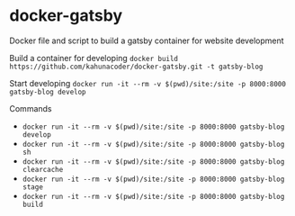 # docker-gatsby

Docker file and script to build a gatsby container for website development

Build a container for developing
```docker build https://github.com/kahunacoder/docker-gatsby.git -t gatsby-blog```

Start developing
```docker run -it --rm -v $(pwd)/site:/site -p 8000:8000 gatsby-blog develop```

Commands
* ```docker run -it --rm -v $(pwd)/site:/site -p 8000:8000 gatsby-blog develop```
* ```docker run -it --rm -v $(pwd)/site:/site -p 8000:8000 gatsby-blog sh```
* ```docker run -it --rm -v $(pwd)/site:/site -p 8000:8000 gatsby-blog clearcache```
* ```docker run -it --rm -v $(pwd)/site:/site -p 8000:8000 gatsby-blog stage```
* ```docker run -it --rm -v $(pwd)/site:/site -p 8000:8000 gatsby-blog build```
